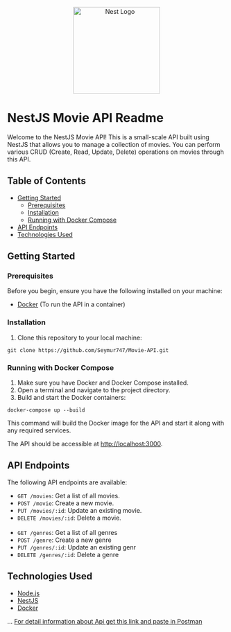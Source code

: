 <!DOCTYPE html>
<html>
<head>

</head>
<body>

<p align="center">
  <a href="http://nestjs.com/" target="blank"><img src="https://nestjs.com/img/logo-small.svg" width="200" alt="Nest Logo" /></a>
</p>

<h1>NestJS Movie API Readme</h1>

<p>Welcome to the NestJS Movie API! This is a small-scale API built using NestJS that allows you to manage a collection of movies. You can perform various CRUD (Create, Read, Update, Delete) operations on movies through this API.</p>

<h2>Table of Contents</h2>

<ul>
  <li><a href="#getting-started">Getting Started</a>
    <ul>
      <li><a href="#prerequisites">Prerequisites</a></li>
      <li><a href="#installation">Installation</a></li>
      <li><a href="#running-with-docker-compose">Running with Docker Compose</a></li>
    </ul>
  </li>
  <li><a href="#api-endpoints">API Endpoints</a></li>
  <li><a href="#technologies-used">Technologies Used</a></li>
</ul>

<h2 id="getting-started">Getting Started</h2>

<h3 id="prerequisites">Prerequisites</h3>

<p>Before you begin, ensure you have the following installed on your machine:</p>

<ul>
  <li><a href="https://www.docker.com/get-started">Docker</a> (To run the API in a container)</li>
</ul>

<h3 id="installation">Installation</h3>

<ol>
  <li>Clone this repository to your local machine:</li>
</ol>

<pre><code>git clone https://github.com/Seymur747/Movie-API.git
</code></pre>


<h3 id="running-with-docker-compose">Running with Docker Compose</h3>

<ol>
  <li>Make sure you have Docker and Docker Compose installed.</li>
  <li>Open a terminal and navigate to the project directory.</li>
  <li>Build and start the Docker containers:</li>
</ol>

<pre><code>docker-compose up --build
</code></pre>

<p>This command will build the Docker image for the API and start it along with any required services.</p>

<p>The API should be accessible at <a href="http://localhost:3000">http://localhost:3000</a>.</p>

<h2 id="api-endpoints">API Endpoints</h2>

<p>The following API endpoints are available:</p>

<ul>
  <li><code>GET /movies</code>: Get a list of all movies.</li>
  <li><code>POST /movie</code>: Create a new movie.</li>
  <li><code>PUT /movies/:id</code>: Update an existing movie.</li>
  <li><code>DELETE /movies/:id</code>: Delete a movie.</li>
  <br/>
  <li><code>GET /genres</code>: Get a list of all genres</li>
  <li><code>POST /genre</code>: Create a new genre</li>
  <li><code>PUT /genres/:id</code>: Update an existing genr</li>
  <li><code>DELETE /genres/:id</code>: Delete a genre</li>
</ul>

<h2 id="technologies-used">Technologies Used</h2>

<ul>
  <li><a href="https://nodejs.org/">Node.js</a></li>
  <li><a href="https://nestjs.com/">NestJS</a></li>
  <li><a href="https://www.docker.com/">Docker</a></li>
</ul>

...
<a href="https://api.postman.com/collections/17722722-69c644b1-9f88-43a4-8a08-1379df23e76f?access_key=PMAT-01H93A3PMY5C7VYBF58MNAW79D">For detail information about Api get this link and paste in Postman </a>


</body>
</html>
